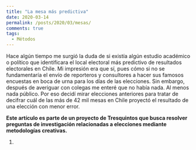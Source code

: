 ```yaml
---
title: "La mesa más predictiva"
date: 2020-03-14
permalink: /posts/2020/03/mesas/
comments: true
tags:
  - Métodos
---
```



Hace algún tiempo me surgió la duda de si existía algún estudio académico o político que identificara el local electoral más predictivo de resultados electorales en Chile. Mi impresión era que sí, pues cómo si no se fundamentaría el envío de reporteros y consultores a hacer sus famosos encuestas en boca de urna para los días de las elecciones. Sin embargo, después de averiguar con colegas me enteré que no había nada. Al menos nada público. Por eso decidí mirar elecciones anteriores para tratar de decifrar cuál de las más de 42 mil mesas en Chile proyectó el resultado de una elección con menor error.

**Este artículo es parte de un proyecto de Tresquintos que busca resolver preguntas de investigación relacionadas a elecciones mediante metodologías creativas.**


1.
